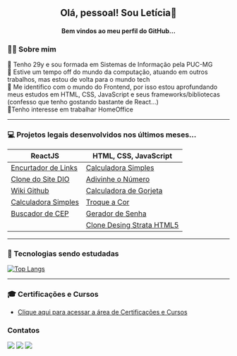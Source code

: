 <h2 align="center" text-weight="bold"> Olá, pessoal! Sou Letícia👋 </h2> 
<h4 align="center" text-weight="bold"> Bem vindos ao meu perfil do GitHub...  </h4> 


### 🙋‍♀️ Sobre mim
  
  🔹 Tenho 29y e sou formada em Sistemas de Informação pela PUC-MG<br/>
  🔹 Estive um tempo off do mundo da computação, atuando em outros trabalhos, mas estou de volta para o mundo tech<br/>
  🔹 Me identifico com o mundo do Frontend, por isso estou aprofundando meus estudos em HTML, CSS, JavaScript e seus frameworks/bibliotecas 
  (confesso que tenho gostando bastante de React...)<br/>
  🔹Tenho interesse em trabalhar HomeOffice
<hr>  
  
### 💻 Projetos legais desenvolvidos nos últimos meses...
  
  
  ReactJS  | HTML, CSS, JavaScript
  --------- | ------
  <a href="https://github.com/leeticiafgs/encurtador-de-links-react">Encurtador de Links | <a href="https://github.com/leeticiafgs/calculadora-simples">Calculadora Simples
  <a href="https://github.com/leeticiafgs/dio-clone">Clone do Site DIO | <a href="https://github.com/leeticiafgs/adivinhe-o-numero">Adivinhe o Número
  <a href="https://github.com/leeticiafgs/wiki-github">Wiki Github | <a href="https://github.com/leeticiafgs/calculadora-de-gorjeta">Calculadora de Gorjeta
  <a href="https://github.com/leeticiafgs/calculadora-simples-react">Calculadora Simples| <a href="https://github.com/leeticiafgs/troque-a-cor">Troque a Cor
  <a href="https://github.com/leeticiafgs/buscador-de-cep">Buscador de CEP| <a href="https://github.com/leeticiafgs/gerador-de-senha">Gerador de Senha
  <a href="#">| <a href="https://github.com/leeticiafgs/projeto-strata">Clone Desing Strata HTML5

 <hr>
    
 ### 🚀 Tecnologias sendo estudadas
  
   
[![Top Langs](https://github-readme-stats.vercel.app/api/top-langs/?username=leeticiafgs&layout=compact)](https://github.com/leeticiafgs/github-readme-stats)

<hr>
    
### 🎓 Certificações e Cursos
    
- [Clique aqui para acessar a área de Certificações e Cursos](https://github.com/leeticiafgs/Certificados)
    
### Contatos
    
  <div>
    <a href="https://www.linkedin.com/in/leeticiafgs" target="_blank"><img src="https://img.shields.io/badge/-LinkedIn-%230077B5?style=for-the-badge&logo=linkedin&logoColor=white" target="_blank"></a>   
    <a href="https://instagram.com/leeticiafgs" target="_blank"><img src="https://img.shields.io/badge/-Instagram-%23E4405F?style=for-the-badge&logo=instagram&logoColor=white" target="_blank"></a>
    <a href = "mailto:leeticiafernanda93@gmail.com"><img src="https://img.shields.io/badge/Gmail-D14836?style=for-the-badge&logo=gmail&logoColor=white" target="_blank"></a>
  </div>
